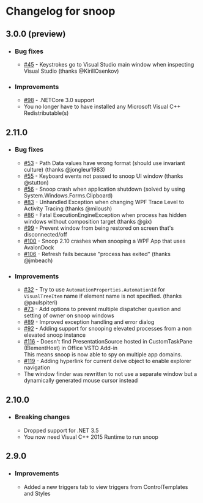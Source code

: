 ﻿# Changelog for snoop

## 3.0.0 (preview)
- ### Bug fixes
  -  [#45](../../issues/45) - Keystrokes go to Visual Studio main window when inspecting Visual Studio (thanks @KirillOsenkov)

- ### Improvements
  -  [#98](../../issues/98) - .NETCore 3.0 support
  - You no longer have to have installed any Microsoft Visual C++ Redistributable(s)

## 2.11.0
- ### Bug fixes
  -  [#53](../../issues/53) - Path Data values have wrong format (should use invariant culture) (thanks @jongleur1983)
  -  [#55](../../issues/55) - Keyboard events not passed to snoop UI window (thanks @stutton)
  -  [#56](../../issues/56) - Snoop crash when application shutdown (solved by using System.Windows.Forms.Clipboard)
  -  [#83](../../issues/83) - Unhandled Exception when changing WPF Trace Level to Activity Tracing (thanks @miloush)
  -  [#86](../../issues/86) - Fatal ExecutionEngineException when process has hidden windows without composition target (thanks @gix)
  -  [#99](../../issues/99) - Prevent window from being restored on screen that's disconnected/off
  -  [#100](../../issues/100) - Snoop 2.10 crashes when snooping a WPF App that uses AvalonDock
  -  [#106](../../issues/106) - Refresh fails because "process has exited" (thanks @jmbeach)

- ### Improvements
  -  [#32](../../issues/32) - Try to use `AutomationProperties.AutomationId` for `VisualTreeItem` name if element name is not specified. (thanks @paulspiteri)
  -  [#73](../../issues/73) - Add options to prevent multiple dispatcher question and setting of owner on snoop windows
  -  [#89](../../issues/89) - Improved exception handling and error dialog
  -  [#92](../../issues/92) - Adding support for snooping elevated processes from a non elevated snoop instance
  -  [#116](../../issues/116) - Doesn't find PresentationSource hosted in CustomTaskPane (ElementHost) in Office VSTO Add-in  
  This means snoop is now able to spy on multiple app domains.
  -  [#119](../../issues/119) - Adding hyperlink for current delve object to enable explorer navigation
  - The window finder was rewritten to not use a separate window but a dynamically generated mouse cursor instead

## 2.10.0
- ### Breaking changes
  - Dropped support for .NET 3.5
  - You now need Visual C++ 2015 Runtime to run snoop

## 2.9.0
- ### Improvements
  - Added a new triggers tab to view triggers from ControlTemplates and Styles